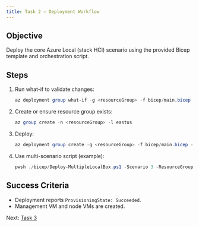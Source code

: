 ```yaml
---
title: Task 2 – Deployment Workflow
---
```


## Objective
Deploy the core Azure Local (stack HCI) scenario using the provided Bicep template and orchestration script.

## Steps
1. Run what-if to validate changes:
   ```powershell
   az deployment group what-if -g <resourceGroup> -f bicep/main.bicep -p bicep/main.bicepparam
   ```
2. Create or ensure resource group exists:
   ```powershell
   az group create -n <resourceGroup> -l eastus
   ```
3. Deploy:
   ```powershell
   az deployment group create -g <resourceGroup> -f bicep/main.bicep -p bicep/main.bicepparam
   ```
4. Use multi-scenario script (example):
   ```powershell
   pwsh ./bicep/Deploy-MultipleLocalBox.ps1 -Scenario 3 -ResourceGroupOverride <rg> -ClusterNameOverride <cluster>
   ```

## Success Criteria
- Deployment reports `ProvisioningState: Succeeded`.
- Management VM and node VMs are created.

Next: [Task 3](task3.md)
